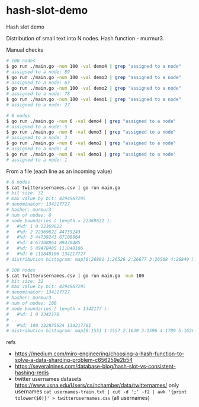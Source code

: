 # hash-slot-demo
Hash slot demo

Distribution of small text into N nodes.
Hash function - murmur3.

Manual checks

```bash
# 100 nodes
$ go run ./main.go -num 100 -val demo4 | grep "assigned to a node"
# assigned to a node: 89
$ go run ./main.go -num 100 -val demo3 | grep "assigned to a node"
# assigned to a node: 63
$ go run ./main.go -num 100 -val demo2 | grep "assigned to a node"
# assigned to a node: 78
$ go run ./main.go -num 100 -val demo1 | grep "assigned to a node"
# assigned to a node: 27

# 6 nodes
$ go run ./main.go -num 6 -val demo4 | grep "assigned to a node"
# assigned to a node: 5
$ go run ./main.go -num 6 -val demo3 | grep "assigned to a node"
# assigned to a node: 3
$ go run ./main.go -num 6 -val demo2 | grep "assigned to a node"
# assigned to a node: 4
$ go run ./main.go -num 6 -val demo1 | grep "assigned to a node"
# assigned to a node: 1
```

From a file (each line as an incoming value)

```bash
# 6 nodes
$ cat twitterusernames.csv | go run main.go
# bit size: 32
# max value by bit: 4294967295
# denominator: 134217727
# hasher: murmur3
# num of nodes: 6
# node boundaries ( length = 22369621 ):
# 	#%d: 1 0 22369622
# 	#%d: 2 22369622 44739243
# 	#%d: 3 44739243 67108864
# 	#%d: 4 67108864 89478485
# 	#%d: 5 89478485 111848106
# 	#%d: 6 111848106 134217727
# distribution histogram: map[0:26891 1:26526 2:26677 3:26508 4:26849 5:26549]

# 100 nodes
$ cat twitterusernames.csv | go run main.go -num 100
# bit size: 32
# max value by bit: 4294967295
# denominator: 134217727
# hasher: murmur3
# num of nodes: 100
# node boundaries ( length = 1342177 ):
# 	#%d: 1 0 1342178
# ...
# 	#%d: 100 132875524 134217701
# distribution histogram: map[0:1551 1:1557 2:1639 3:1596 4:1709 5:1626 6:1636 7:1621 8:1694 9:1658 10:1589 11:1578 12:1623 13:1562 14:1645 15:1560 16:1568 17:1647 18:1643 19:1608 20:1553 21:1700 22:1560 23:1662 24:1561 25:1531 26:1588 27:1594 28:1581 29:1570 30:1505 31:1577 32:1598 33:1568 34:1582 35:1483 36:1649 37:1588 38:1646 39:1622 40:1583 41:1629 42:1662 43:1585 44:1542 45:1577 46:1695 47:1667 48:1569 49:1557 50:1605 51:1650 52:1533 53:1507 54:1721 55:1628 56:1590 57:1651 58:1529 59:1535 60:1654 61:1534 62:1635 63:1582 64:1622 65:1493 66:1611 67:1504 68:1600 69:1637 70:1639 71:1522 72:1614 73:1625 74:1695 75:1636 76:1603 77:1612 78:1619 79:1625 80:1634 81:1550 82:1612 83:1492 84:1614 85:1686 86:1644 87:1498 88:1615 89:1639 90:1555 91:1578 92:1568 93:1573 94:1632 95:1687 96:1537 97:1550 98:1641 99:1590]
```

refs
* https://medium.com/miro-engineering/choosing-a-hash-function-to-solve-a-data-sharding-problem-c656259e2b54
* https://severalnines.com/database-blog/hash-slot-vs-consistent-hashing-redis
* twitter usernames datasets https://www.usna.edu/Users/cs/nchamber/data/twitternames/ only usernames `cat usernames-train.txt | cut -d ';' -f2 | awk '{print tolower($0)}' > twitterusernames.csv` (all usernames)

